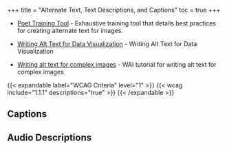 +++
title = "Alternate Text, Text Descriptions, and Captions"
toc = true
+++

-  [Poet Training Tool](https://poet.diagramcenter.org/) - Exhaustive training tool that details best practices for creating alternate text for images.

-	[Writing Alt Text for Data Visualization](https://medium.com/nightingale/writing-alt-text-for-data-visualization-2a218ef43f81) - Writing Alt Text for Data Visualization

-	[Writing alt text for complex images](https://www.w3.org/WAI/tutorials/images/complex/#long-descriptions) - WAI tutorial for writing alt text for complex images



{{< expandable label="WCAG Criteria" level="1" >}}
{{< wcag include="1.1.1" descriptions="true" >}}
{{< /expandable >}}

## Captions

## Audio Descriptions

